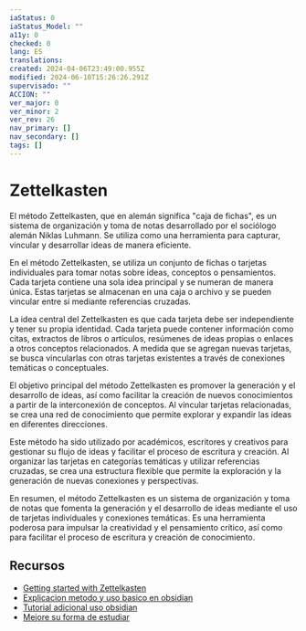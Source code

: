 ```yaml
---
iaStatus: 0
iaStatus_Model: ""
a11y: 0
checked: 0
lang: ES
translations: 
created: 2024-04-06T23:49:00.955Z
modified: 2024-06-10T15:26:26.291Z
supervisado: ""
ACCION: ""
ver_major: 0
ver_minor: 2
ver_rev: 26
nav_primary: []
nav_secondary: []
tags: []
---
```

# Zettelkasten

  
El método Zettelkasten, que en alemán significa "caja de fichas", es un sistema de organización y toma de notas desarrollado por el sociólogo alemán Niklas Luhmann. Se utiliza como una herramienta para capturar, vincular y desarrollar ideas de manera eficiente.

En el método Zettelkasten, se utiliza un conjunto de fichas o tarjetas individuales para tomar notas sobre ideas, conceptos o pensamientos. Cada tarjeta contiene una sola idea principal y se numeran de manera única. Estas tarjetas se almacenan en una caja o archivo y se pueden vincular entre sí mediante referencias cruzadas.

La idea central del Zettelkasten es que cada tarjeta debe ser independiente y tener su propia identidad. Cada tarjeta puede contener información como citas, extractos de libros o artículos, resúmenes de ideas propias o enlaces a otros conceptos relacionados. A medida que se agregan nuevas tarjetas, se busca vincularlas con otras tarjetas existentes a través de conexiones temáticas o conceptuales.

El objetivo principal del método Zettelkasten es promover la generación y el desarrollo de ideas, así como facilitar la creación de nuevos conocimientos a partir de la interconexión de conceptos. Al vincular tarjetas relacionadas, se crea una red de conocimiento que permite explorar y expandir las ideas en diferentes direcciones.

Este método ha sido utilizado por académicos, escritores y creativos para gestionar su flujo de ideas y facilitar el proceso de escritura y creación. Al organizar las tarjetas en categorías temáticas y utilizar referencias cruzadas, se crea una estructura flexible que permite la exploración y la generación de nuevas conexiones y perspectivas.

En resumen, el método Zettelkasten es un sistema de organización y toma de notas que fomenta la generación y el desarrollo de ideas mediante el uso de tarjetas individuales y conexiones temáticas. Es una herramienta poderosa para impulsar la creatividad y el pensamiento crítico, así como para facilitar el proceso de escritura y creación de conocimiento.

## Recursos

* [Getting started with Zettelkasten](https://zettelkasten.de/posts/overview/)
* [Explicacion metodo y uso basico en obsidian](https://www.youtube.com/watch?v=hGd70QqTkCM&t=62s&ab_channel=Emowe)
* [Tutorial adicional uso obsidian](https://www.youtube.com/watch?v=hGd70QqTkCM&t=62s&ab_channel=Emowe)
* [Mejore su forma de estudiar](https://www.youtube.com/watch?v=bq7n7MJVQT8&ab_channel=JuanJos%C3%A9ArangoEscobar)
